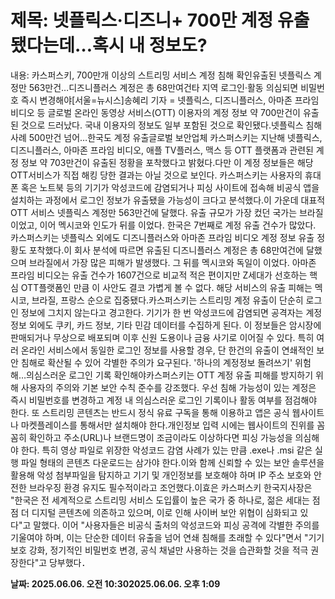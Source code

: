 # **제목: 넷플릭스·디즈니+ 700만 계정 유출됐다는데…혹시 내 정보도?**

  내용: 카스퍼스키, 700만개 이상의 스트리밍 서비스 계정 침해 확인유출된 넷플릭스 계정만 563만건…디즈니플러스 계정은 총 68만여건타 지역 로그인·활동 의심되면 비밀번호 즉시 변경해야[서울=뉴시스]송혜리 기자 = 넷플릭스, 디즈니플러스, 아마존 프라임 비디오 등 글로벌 온라인 동영상 서비스(OTT) 이용자의 계정 정보 약 700만건이 유출된 것으로 드러났다. 국내 이용자의 정보도 일부 포함된 것으로 확인됐다.넷플릭스 침해 사례 500만건 넘어…한국도 계정 유출글로벌 보안업체 카스퍼스키는 지난해 넷플릭스, 디즈니플러스, 아마존 프라임 비디오, 애플 TV플러스, 맥스 등 OTT 플랫폼과 관련된 계정 정보 약 703만건이 유출된 정황을 포착했다고 밝혔다.다만 이 계정 정보들은 해당 OTT서비스가 직접 해킹 당한 결과는 아닐 것으로 보인다. 카스퍼스키는 사용자의 휴대폰 혹은 노트북 등의 기기가 악성코드에 감염되거나 피싱 사이트에 접속해 비공식 앱을 설치하는 과정에서 로그인 정보가 유출됐을 가능성이 크다고 분석했다.이 가운데 대표적 OTT 서비스 넷플릭스 계정만 563만건에 달했다. 유출 규모가 가장 컸던 국가는 브라질이었고, 이어 멕시코와 인도가 뒤를 이었다. 한국은 7번째로 계정 유출 건수가 많았다.     카스퍼스키는 넷플릭스 외에도 디즈니플러스와 아마존 프라임 비디오 계정 정보 유출 정황도 포착했다.이 회사 분석에 따르면 유출된 디즈니플러스 계정은 총 68만여건에 달했으며 브라질에서 가장 많은 피해가 발생했다. 그 뒤를 멕시코와 독일이 이었다. 아마존 프라임 비디오는 유출 건수가 1607건으로 비교적 적은 편이지만 Z세대가 선호하는 핵심 OTT플랫폼인 만큼 이 사안도 결코 가볍게 볼 수 없다. 해당 서비스의 유출 피해는 멕시코, 브라질, 프랑스 순으로 집중됐다.카스퍼스키는 스트리밍 계정 유출이 단순히 로그인 정보에 그치지 않는다고 경고한다. 기기가 한 번 악성코드에 감염되면 공격자는 계정 정보 외에도 쿠키, 카드 정보, 기타 민감 데이터를 수집하게 된다. 이 정보들은 암시장에 판매되거나 무상으로 배포되며 이후 신원 도용이나 금융 사기로 이어질 수 있다. 특히 여러 온라인 서비스에서 동일한 로그인 정보를 사용할 경우, 단 한건의 유출이 연쇄적인 보안 침해로 확산될 수 있어 각별한 주의가 요구된다.  '하나의 계정정보 돌려쓰기' 위험해…의심스러운 로그인 기록 확인해야카스퍼스키는 OTT 계정 유출 피해를 방지하기 위해 사용자의 주의와 기본 보안 수칙 준수를 강조했다. 우선 침해 가능성이 있는 계정은 즉시 비밀번호를 변경하고 계정 내 의심스러운 로그인 기록이나 활동 여부를 점검해야 한다. 또 스트리밍 콘텐츠는 반드시 정식 유료 구독을 통해 이용하고 앱은 공식 웹사이트나 마켓플레이스를 통해서만 설치해야 한다.개인정보 입력 시에는 웹사이트의 진위를 꼼꼼히 확인하고 주소(URL)나 브랜드명이 조금이라도 이상하다면 피싱 가능성을 의심해야 한다. 특히 영상 파일로 위장한 악성코드 감염 사례가 있는 만큼 .exe나 .msi 같은 실행 파일 형태의 콘텐츠 다운로드는 삼가야 한다.이와 함께 신뢰할 수 있는 보안 솔루션을 활용해 악성 첨부파일을 탐지하고 기기 및 개인정보를 보호해야 하며 IP 주소 보호와 안전한 브라우징 환경 유지도 필수적이라고 조언했다.이효은 카스퍼스키 한국지사장은 "한국은 전 세계적으로 스트리밍 서비스 도입률이 높은 국가 중 하나로, 젊은 세대는 점점 더 디지털 콘텐츠에 의존하고 있으며, 이로 인해 사이버 보안 위협이 심화되고 있다"고 말했다. 이어 "사용자들은 비공식 출처의 악성코드와 피싱 공격에 각별한 주의를 기울여야 하며, 이는 단순한 데이터 유출을 넘어 연쇄 침해를 초래할 수 있다"면서 "기기 보호 강화, 정기적인 비밀번호 변경, 공식 채널만 사용하는 것을 습관화할 것을 적극 권장한다"고 당부했다．

  **날짜: 2025.06.06. 오전 10:302025.06.06. 오후 1:09**